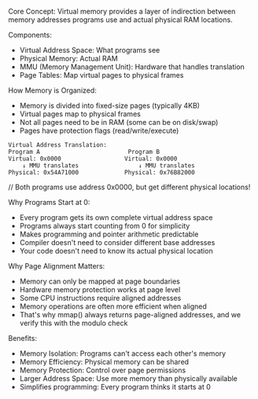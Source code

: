 Core Concept: Virtual memory provides a layer of indirection between memory addresses programs use and actual physical RAM locations.

Components:

- Virtual Address Space: What programs see
- Physical Memory: Actual RAM
- MMU (Memory Management Unit): Hardware that handles translation
- Page Tables: Map virtual pages to physical frames

How Memory is Organized:

- Memory is divided into fixed-size pages (typically 4KB)
- Virtual pages map to physical frames
- Not all pages need to be in RAM (some can be on disk/swap)
- Pages have protection flags (read/write/execute)

```
Virtual Address Translation:
Program A                         Program B
Virtual: 0x0000                  Virtual: 0x0000
    ↓ MMU translates                 ↓ MMU translates
Physical: 0x54A71000             Physical: 0x76B82000
```

// Both programs use address 0x0000, but get different physical locations!

Why Programs Start at 0:

- Every program gets its own complete virtual address space
- Programs always start counting from 0 for simplicity
- Makes programming and pointer arithmetic predictable
- Compiler doesn't need to consider different base addresses
- Your code doesn't need to know its actual physical location

Why Page Alignment Matters:

- Memory can only be mapped at page boundaries
- Hardware memory protection works at page level
- Some CPU instructions require aligned addresses
- Memory operations are often more efficient when aligned
- That's why mmap() always returns page-aligned addresses, and we verify this with the modulo check

Benefits:

- Memory Isolation: Programs can't access each other's memory
- Memory Efficiency: Physical memory can be shared
- Memory Protection: Control over page permissions
- Larger Address Space: Use more memory than physically available
- Simplifies programming: Every program thinks it starts at 0

